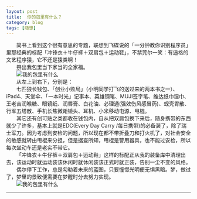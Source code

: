```yaml
---
layout: post  
title:  你的包里有什么？  
category: blog  
tags: [随想]  
---
```

&emsp;&emsp;简书上看到这个很有意思的专题，联想到飞碟说的「一分钟教你识别程序员」里那经典的标配「冲锋衣＋牛仔裤＋双肩包＋运动鞋」，不禁莞尔一笑：有逼格的文艺程序猿，它不还是猿类啊！  
&emsp;&emsp;祭出我包里当下家当的全家福。  
&emsp;&emsp;![我的包里有什么](http://cdn.28story.com/github/2014112001.jpg?imageView2/2/w/300)  
&emsp;&emsp;从左上到右下，分别是：  
&emsp;&emsp;七匹狼长钱包、「创业小败局」（小明同学打飞的送过来的两本书之一）、iPad4、天堂伞、「一本时光」记事本、英雄钢笔、MUJI签字笔、维达纸巾湿巾、王老吉润喉糖、眼镜纸、润唇膏、白花油、必理通(强效伤风感冒药)、蚬壳胃散、行军五塔散、手机长焦微距镜头、耳机、小米移动电源、甩棍。  
&emsp;&emsp;其它还有创可贴之类都收在钱包内，自从把双肩包换下来后，随身携带的东西就少了许多，基本上就是EDC(Every Day Carry /每日携带)的必备装了，除了瑞士军刀。因为考虑到安检的问题，所以现在都不带折叠刀和打火机了，对社会安全的敏感就转由甩棍来分担，但是据查所知，甩棍是警用器具，也不能过安检，所以每次坐动车还是老实不带它。  
&emsp;&emsp;「冲锋衣＋牛仔裤＋双肩包＋运动鞋」这样的标配正从我的装备库中清理出去，该运动时就运动装该休闲时就休闲装该正式时就正装，告别一尘不变的风格。  
&emsp;&emsp;偶尔停下工作，总是勾勒着未来的蓝图，只要憧憬光明便无惧黑暗。梦，做过了，梦里的景致便需要在梦醒时分去努力实现。  
&emsp;&emsp;![我的包里有什么](http://cdn.28story.com/github/2014112002.jpg?imageView2/2/w/300)  
- - -